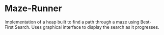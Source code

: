 Maze-Runner
===========

Implementation of a heap built to find a path through a maze using Best-First Search. Uses graphical interface to display the search as it progresses.
